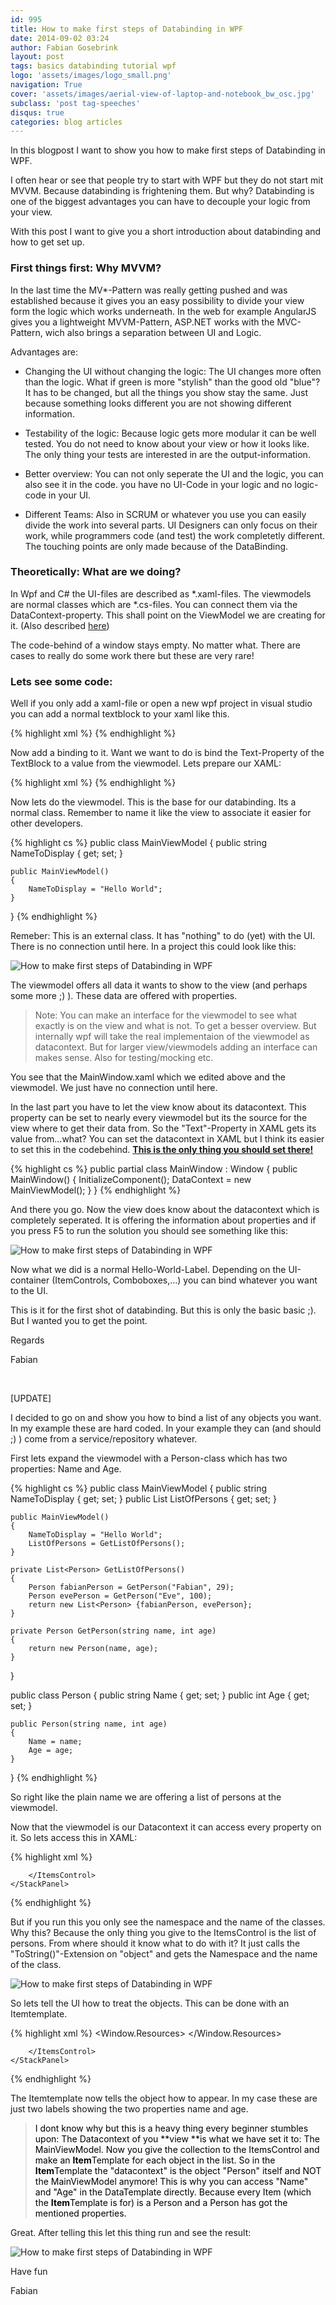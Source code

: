 ```yaml
---
id: 995
title: How to make first steps of Databinding in WPF
date: 2014-09-02 03:24
author: Fabian Gosebrink
layout: post
tags: basics databinding tutorial wpf
logo: 'assets/images/logo_small.png'
navigation: True
cover: 'assets/images/aerial-view-of-laptop-and-notebook_bw_osc.jpg'
subclass: 'post tag-speeches'
disqus: true
categories: blog articles
---
```


In this blogpost I want to show you how to make first steps of Databinding in WPF.

I often hear or see that people try to start with WPF but they do not start mit MVVM. Because databinding is frightening them. But why? Databinding is one of the biggest advantages you can have to decouple your logic from your view.

With this post I want to give you a short introduction about databinding and how to get set up.

### First things first: Why MVVM?

In the last time the MV*-Pattern was really getting pushed and was established because it gives you an easy possibility to divide your view form the logic which works underneath. In the web for example AngularJS gives you a lightweight MVVM-Pattern, ASP.NET works with the MVC-Pattern, wich also brings a separation between UI and Logic.

Advantages are:

*   Changing the UI without changing the logic: The UI changes more often than the logic. What if green is more "stylish" than the good old "blue"? It has to be changed, but all the things you show stay the same. Just because something looks different you are not showing different information.

*   Testability of the logic: Because logic gets more modular it can be well tested. You do not need to know about your view or how it looks like. The only thing your tests are interested in are the output-information.

*   Better overview: You can not only seperate the UI and the logic, you can also see it in the code. you have no UI-Code in your logic and no logic-code in your UI.

*   Different Teams: Also in SCRUM or whatever you use you can easily divide the work into several parts. UI Designers can only focus on their work, while programmers code (and test) the work completetly different. The touching points are only made because of the DataBinding.

### Theoretically: What are we doing?

In Wpf and C# the UI-files are described as *.xaml-files. The viewmodels are normal classes which are *.cs-files. You can connect them via the DataContext-property. This shall point on the ViewModel we are creating for it. (Also described <a title="WPF – Introducing services in the viewmodel (viewmodel as facade)" href="http://offering.solutions/blog/articles/2014/07/03/clean-your-viewmodel-in-wpf-and-create-a-facade/" target="_blank">here</a>)

The code-behind of a window stays empty. No matter what. There are cases to really do some work there but these are very rare!

### Lets see some code:

Well if you only add a xaml-file or open a new wpf project in visual studio you can add a normal textblock to your xaml like this.

{% highlight xml %}
<Window x:Class="DataBindingGettingStarted.MainWindow"
        xmlns="http://schemas.microsoft.com/winfx/2006/xaml/presentation"
        xmlns:x="http://schemas.microsoft.com/winfx/2006/xaml"
        Title="MainWindow" Height="350" Width="525">
    <Grid>
        <TextBlock></TextBlock>
    </Grid>
</Window>
{% endhighlight %}

Now add a binding to it. Want we want to do is bind the Text-Property of the TextBlock to a value from the viewmodel. Lets prepare our XAML:

{% highlight xml %}
<Window x:Class="DataBindingGettingStarted.MainWindow"
        xmlns="http://schemas.microsoft.com/winfx/2006/xaml/presentation"
        xmlns:x="http://schemas.microsoft.com/winfx/2006/xaml"
        Title="MainWindow" Height="350" Width="525">
    <Grid>
        <TextBlock Text="{Binding NameToDisplay}"></TextBlock>
    </Grid>
</Window>
{% endhighlight %}

Now lets do the viewmodel. This is the base for our databinding. Its a normal class. Remember to name it like the view to associate it easier for other developers.

{% highlight cs %}
public class MainViewModel
{
    public string NameToDisplay { get; set; }

    public MainViewModel()
    {
        NameToDisplay = "Hello World";
    }
}
{% endhighlight %}

Remeber: This is an external class. It has "nothing" to do (yet) with the UI. There is no connection until here. In a project this could look like this:

![How to make first steps of Databinding in WPF]({{site.baseurl}}assets/articles/2014-09-02/DataBinding1.jpg)

The viewmodel offers all data it wants to show to the view (and perhaps some more ;) ). These data are offered with properties.

>Note: You can make an interface for the viewmodel to see what exactly is on the view and what is not. To get a besser overview. But internally wpf will take the real implementaion of the viewmodel as datacontext. But for larger view/viewmodels adding an interface can makes sense. Also for testing/mocking etc.

You see that the MainWindow.xaml which we edited above and the viewmodel. We just have no connection until here.

In the last part you have to let the view know about its datacontext. This property can be set to nearly every viewmodel but its the source for the view where to get their data from. So the "Text"-Property in XAML gets its value from...what? You can set the datacontext in XAML but I think its easier to set this in the codebehind. **<span style="text-decoration: underline;">This is the only thing you should set there!</span>**

{% highlight cs %}
public partial class MainWindow : Window
{
    public MainWindow()
    {
        InitializeComponent();
        DataContext = new MainViewModel();
    }
}
{% endhighlight %}

And there you go. Now the view does know about the datacontext which is completely seperated. It is offering the information about properties and if you press F5 to run the solution you should see something like this:

![How to make first steps of Databinding in WPF]({{site.baseurl}}assets/articles/2014-09-02/DataBinding2.jpg)

Now what we did is a normal Hello-World-Label. Depending on the UI-container (ItemControls, Comboboxes,...) you can bind whatever you want to the UI.

This is it for the first shot of databinding. But this is only the basic basic ;). But I wanted you to get the point.

Regards

Fabian

&nbsp;

[UPDATE]

I decided to go on and show you how to bind a list of any objects you want. In my example these are hard coded. In your example they can (and should ;) ) come from a service/repository whatever.

First lets expand the viewmodel with a Person-class which has two properties: Name and Age.

{% highlight cs %}
public class MainViewModel
{
    public string NameToDisplay { get; set; }
    public List<Person> ListOfPersons { get; set; }

    public MainViewModel()
    {
        NameToDisplay = "Hello World";
        ListOfPersons = GetListOfPersons();
    }

    private List<Person> GetListOfPersons()
    {
        Person fabianPerson = GetPerson("Fabian", 29);
        Person evePerson = GetPerson("Eve", 100);
        return new List<Person> {fabianPerson, evePerson};
    }

    private Person GetPerson(string name, int age)
    {
        return new Person(name, age);
    }
}

public class Person
{
    public string Name { get; set; }
    public int Age { get; set; }

    public Person(string name, int age)
    {
        Name = name;
        Age = age;
    }
}
{% endhighlight %}

So right like the plain name we are offering a list of persons at the viewmodel.

Now that the viewmodel is our Datacontext it can access every property on it. So lets access this in XAML:

{% highlight xml %}
<Grid>
    <StackPanel>
        <TextBlock Text="{Binding NameToDisplay}"></TextBlock>
        <ItemsControl ItemsSource="{Binding ListOfPersons}">
            
        </ItemsControl>
    </StackPanel>
</Grid>
{% endhighlight %}

But if you run this you only see the namespace and the name of the classes. Why this? Because the only thing you give to the ItemsControl is the list of persons. From where should it know what to do with it? It just calls the "ToString()"-Extension on "object" and gets the Namespace and the name of the class.

![How to make first steps of Databinding in WPF]({{site.baseurl}}assets/articles/2014-09-02/List1.jpg)

So lets tell the UI how to treat the objects. This can be done with an Itemtemplate.

{% highlight xml %}
<Window.Resources>
    <DataTemplate x:Key="MyItemTemplate">
        <StackPanel Orientation="Horizontal">
            <Label Content="{Binding Name}"></Label>
            <Label Content="{Binding Age}"></Label>
        </StackPanel>
    </DataTemplate>
</Window.Resources>
<Grid>
    <StackPanel>
        <TextBlock Text="{Binding NameToDisplay}"></TextBlock>
        <ItemsControl ItemsSource="{Binding ListOfPersons}" ItemTemplate="{StaticResource MyItemTemplate}">
            
        </ItemsControl>
    </StackPanel>
</Grid>
{% endhighlight %}


The Itemtemplate now tells the object how to appear. In my case these are just two labels showing the two properties name and age.



><span style="color: #000000;">I dont know why but this is a heavy thing every beginner stumbles upon: The Datacontext of you **view **is what we have set it to: The MainViewModel. Now you give the collection to the ItemsControl and make an **Item**Template for each object in the list. So in the **Item**Template the "datacontext" is the object "Person" itself and NOT the MainViewModel anymore! This is why you can access "Name" and "Age" in the DataTemplate directly. Because every Item (which the **Item**Template is for) is a Person and a Person has got the mentioned properties.</span>

Great. After telling this let this thing run and see the result:

![How to make first steps of Databinding in WPF]({{site.baseurl}}assets/articles/2014-09-02/List2.jpg)

Have fun

Fabian
